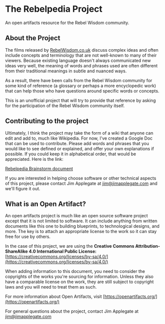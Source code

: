 # The Rebelpedia Project
An open artifacts resource for the Rebel Wisdom community.

## About the Project
The films released by [RebelWisdom.co.uk](https://www.RebelWisdom.co.uk/) discuss complex ideas and often include concepts and terminology that are not well-known to many of their viewers. Because existing language doesn't always communicated new ideas very well, the meaning of words and phrases used are often different from their traditional meanings in subtle and nuanced ways.

As a result, there have been calls from the Rebel Wisdom community for some kind of reference (a glossary or perhaps a more encyclopedic work) that can help those who have questions around specific words or concepts.

This is an unofficial project that will try to provide that reference by asking for the participation of the Rebel Wisdom community itself.

## Contributing to the project
Ultimately, I think the project may take the form of a wiki that anyone can edit and add to, much like Wikipedia. For now, I've created a Google Doc that can be used to contribute. Please add words and phrases that you would like to see defined or explained, and offer your own explanations if possible. If you could keep it in alphabetical order, that would be appreciated. Here is the link:

[Rebelpedia Brainstorm document](https://docs.google.com/document/d/1YiOt60CwLd-hsPj53DIjKxcUOqmMpiwzvUn9YO02_vE/edit?usp=sharing)

If you are interested in helping choose software or other technical aspects of this project, please contact Jim Applegate at jim@jimapplegate.com and we'll figure it out.

## What is an Open Artifact?
An open artifacts project is much like an open source software project except that it is not limited to software. It can include anything from written documents like this one to building blueprints, to technological designs, and more. The key is to attach an appropriate license to the work so it can stay free for use by others.

In the case of this project, we are using the **Creative Commons Attribution-ShareAlike 4.0 International Public License:** [https://creativecommons.org/licenses/by-sa/4.0/](https://creativecommons.org/licenses/by-sa/4.0/)

When adding information to this document, you need to consider the copyrights of the works you're sourcing for information. Unless they also have a comparable license on the work, they are still subject to copyright laws and you will need to treat them as such.

For more information about Open Artifacts, visit [https://openartifacts.org/](https://openartifacts.org/)

For general questions about the project, contact Jim Applegate at jim@jimapplegate.com